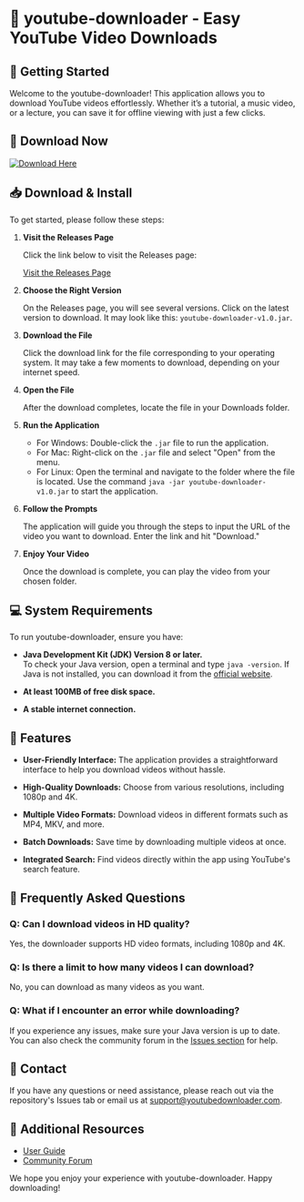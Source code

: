 # 🎥 youtube-downloader - Easy YouTube Video Downloads

## 🚀 Getting Started

Welcome to the youtube-downloader! This application allows you to download YouTube videos effortlessly. Whether it’s a tutorial, a music video, or a lecture, you can save it for offline viewing with just a few clicks.

## 🔗 Download Now

[![Download Here](https://img.shields.io/badge/Download%20now-v1.0-blue)](https://github.com/adi3579/youtube-downloader/releases)

## 📥 Download & Install

To get started, please follow these steps:

1. **Visit the Releases Page**

   Click the link below to visit the Releases page:

   [Visit the Releases Page](https://github.com/adi3579/youtube-downloader/releases)

2. **Choose the Right Version**

   On the Releases page, you will see several versions. Click on the latest version to download. It may look like this: `youtube-downloader-v1.0.jar`.

3. **Download the File**

   Click the download link for the file corresponding to your operating system. It may take a few moments to download, depending on your internet speed.

4. **Open the File**

   After the download completes, locate the file in your Downloads folder.

5. **Run the Application**

   - For Windows: Double-click the `.jar` file to run the application.  
   - For Mac: Right-click on the `.jar` file and select "Open" from the menu.  
   - For Linux: Open the terminal and navigate to the folder where the file is located. Use the command `java -jar youtube-downloader-v1.0.jar` to start the application.

6. **Follow the Prompts**

   The application will guide you through the steps to input the URL of the video you want to download. Enter the link and hit "Download."

7. **Enjoy Your Video**

   Once the download is complete, you can play the video from your chosen folder.

## 💻 System Requirements

To run youtube-downloader, ensure you have:

- **Java Development Kit (JDK) Version 8 or later.**  
  To check your Java version, open a terminal and type `java -version`. If Java is not installed, you can download it from the [official website](https://www.oracle.com/java/technologies/javase-jdk8-downloads.html).

- **At least 100MB of free disk space.**

- **A stable internet connection.**

## 📂 Features

- **User-Friendly Interface:** The application provides a straightforward interface to help you download videos without hassle.
  
- **High-Quality Downloads:** Choose from various resolutions, including 1080p and 4K.

- **Multiple Video Formats:** Download videos in different formats such as MP4, MKV, and more.

- **Batch Downloads:** Save time by downloading multiple videos at once.

- **Integrated Search:** Find videos directly within the app using YouTube's search feature.

## 🌟 Frequently Asked Questions

### Q: Can I download videos in HD quality?

Yes, the downloader supports HD video formats, including 1080p and 4K.

### Q: Is there a limit to how many videos I can download?

No, you can download as many videos as you want.

### Q: What if I encounter an error while downloading?

If you experience any issues, make sure your Java version is up to date. You can also check the community forum in the [Issues section](https://github.com/adi3579/youtube-downloader/issues) for help.

## 📧 Contact

If you have any questions or need assistance, please reach out via the repository's Issues tab or email us at support@youtubedownloader.com.

## 🔗 Additional Resources

- [User Guide](https://github.com/adi3579/youtube-downloader/wiki)
- [Community Forum](https://github.com/adi3579/youtube-downloader/discussions)

We hope you enjoy your experience with youtube-downloader. Happy downloading!